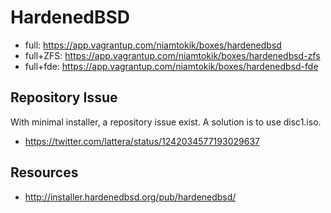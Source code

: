 # HardenedBSD

 * full: https://app.vagrantup.com/niamtokik/boxes/hardenedbsd
 * full+ZFS: https://app.vagrantup.com/niamtokik/boxes/hardenedbsd-zfs
 * full+fde: https://app.vagrantup.com/niamtokik/boxes/hardenedbsd-fde

## Repository Issue

With minimal installer, a repository issue exist. A solution is to use
disc1.iso.

 * https://twitter.com/lattera/status/1242034577193029637

## Resources

 * http://installer.hardenedbsd.org/pub/hardenedbsd/
